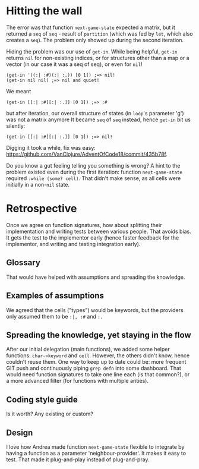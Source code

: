 # Hitting the wall
The error was that function `next-game-state` expected a matrix, but it returned a `seq` of `seq` -  result of `partition` (which was fed by `let`, which also creates a `seq`). The problem only showed up during the second iteration.

Hiding the problem was our use of `get-in`. While being helpful, `get-in` returns `nil` for non-existing indices, or for structures other than a map or a vector (in our case it was a seq of seq), or even for `nil`!

```
(get-in '((:| :#)(:| :.)) [0 1]) ;=> nil!
(get-in nil nil) ;=> nil and quiet!
```

We meant

```
(get-in [[:| :#][:| :.]] [0 1]) ;=> :#
```

but after iteration, our overall structure of states (in `loop`'s parameter 'g') was not a matrix anymore It became `seq` of `seq` instead, hence `get-in` bit us silently:

```
(get-in [[:| :#][:| :.]] [0 1]) ;=> nil!
```

Digging it took a while, fix was easy: https://github.com/VanClojure/AdventOfCode18/commit/435b78f.

Do you know a gut feeling telling you something is wrong? A hint to the problem existed even during the first iteration: function `next-game-state` required `:while (some? cell)`. That didn't make sense, as all cells were initially in a non-`nil` state.

# Retrospective

Once we agree on function signatures, how about splitting their implementation and writing tests between various people. That avoids bias. It gets the test to the implementor early (hence faster feedback for the implementor, and writing and testing integration early).

## Glossary
That would have helped with assumptions and spreading the knowledge.

## Examples of assumptions
We agreed that the cells ("types") would be keywords, but the providers only assumed them to be `:|, :#` and `:.`

## Spreading the knowledge, yet staying in the flow
After our initial delegation (main functions), we added some helper functions: `char->keyword` and `cell`. However, the others didn't know, hence couldn't reuse them. One way to keep up to date could be: more frequent GIT push and continuously piping `grep defn` into some dashboard. That would need function signatures to take one line each (is that common?), or a more advanced filter (for functions with multiple arities).

## Coding style guide
Is it worth? Any existing or custom?

## Design
I love how Andrea made function `next-game-state` flexible to integrate by having a function as a parameter 'neighbour-provider'. It makes it easy to test. That made it plug-and-play instead of plug-and-pray.
